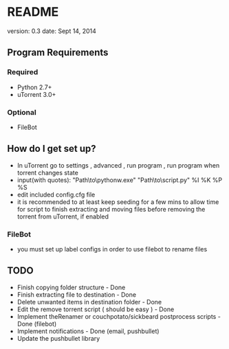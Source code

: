 # README #

version: 0.3
date: Sept 14, 2014

## Program Requirements ##

### Required ###

* Python 2.7+
* uTorrent 3.0+

### Optional ###

* FileBot

## How do I get set up? ##

* In uTorrent go to settings , advanced , run program , run program when torrent changes state
* input(with quotes):
                "Path\to\pythonw.exe" "Path\to\script.py" %I %K %P %S
* edit included config.cfg file
* it is recommended to at least keep seeding for a few mins to allow time for 
  script to finish extracting and moving files before removing the torrent
  from uTorrent, if enabled

### FileBot ###

* you must set up label configs in order to use filebot to rename files

## TODO ##

* Finish copying folder structure - Done
* Finish extracting file to destination - Done
* Delete unwanted items in destination folder - Done
* Edit the remove torrent script ( should be easy ) - Done
* Implement theRenamer or couchpotato/sickbeard postprocess scripts - Done (filebot)
* Implement notifications - Done (email, pushbullet)
* Update the pushbullet library
